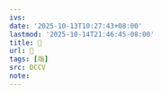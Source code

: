 ```yaml
---
ivs:
date: '2025-10-13T10:27:43+08:00'
lastmod: '2025-10-14T21:46:45-08:00'
title: 􄛩
url: 􄛩
tags: [㸟]
src: DCCV
note:
---
```

